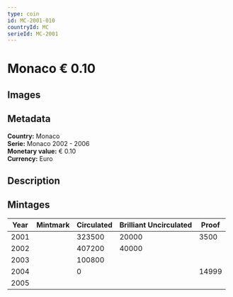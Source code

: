 ```yaml
---
type: coin
id: MC-2001-010
countryId: MC
serieId: MC-2001
---
```


# Monaco € 0.10

## Images


## Metadata

**Country:** Monaco\
**Serie:** Monaco 2002 - 2006\
**Monetary value:** € 0.10\
**Currency:** Euro

## Description


## Mintages

| Year | Mintmark | Circulated | Brilliant Uncirculated | Proof |
| ---- | -------- | ---------- | ---------------------- | ----- |
| 2001 |  | 323500| 20000 | 3500 |
| 2002 |  | 407200| 40000 |  |
| 2003 |  | 100800|  |  |
| 2004 |  | 0|  | 14999 |
| 2005 |  | |  |  |
